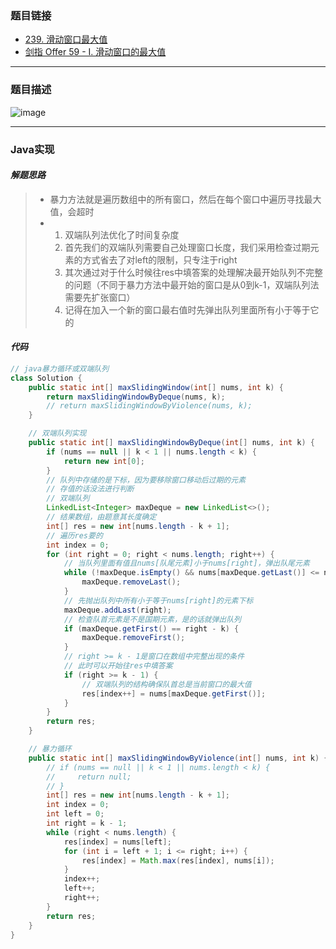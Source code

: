 ### 题目链接
- [239. 滑动窗口最大值](https://leetcode.cn/problems/sliding-window-maximum/)
- [剑指 Offer 59 - I. 滑动窗口的最大值](https://leetcode.cn/problems/hua-dong-chuang-kou-de-zui-da-zhi-lcof/)

---

### 题目描述
![image](https://user-images.githubusercontent.com/75558694/175205477-c5b2e56e-4237-47a0-9691-5365d2aa83b8.png)

---

### Java实现

#### <em>解题思路</em>

> - 暴力方法就是遍历数组中的所有窗口，然后在每个窗口中遍历寻找最大值，会超时
> - 1. 双端队列法优化了时间复杂度
>   2. 首先我们的双端队列需要自己处理窗口长度，我们采用检查过期元素的方式省去了对left的限制，只专注于right
>   3. 其次通过对于什么时候往res中填答案的处理解决最开始队列不完整的问题（不同于暴力方法中最开始的窗口是从0到k-1，双端队列法需要先扩张窗口）
>   4. 记得在加入一个新的窗口最右值时先弹出队列里面所有小于等于它的

#### <em>代码</em>

```java
// java暴力循环或双端队列
class Solution {
    public static int[] maxSlidingWindow(int[] nums, int k) {
        return maxSlidingWindowByDeque(nums, k);
        // return maxSlidingWindowByViolence(nums, k);
    }

    // 双端队列实现
    public static int[] maxSlidingWindowByDeque(int[] nums, int k) {
        if (nums == null || k < 1 || nums.length < k) {
            return new int[0];
        }
        // 队列中存储的是下标，因为要移除窗口移动后过期的元素
        // 存值的话没法进行判断
        // 双端队列
        LinkedList<Integer> maxDeque = new LinkedList<>();
        // 结果数组，由题意其长度确定
        int[] res = new int[nums.length - k + 1];
        // 遍历res要的
        int index = 0;
        for (int right = 0; right < nums.length; right++) {
            // 当队列里面有值且nums[队尾元素]小于nums[right]，弹出队尾元素
            while (!maxDeque.isEmpty() && nums[maxDeque.getLast()] <= nums[right]) {
                maxDeque.removeLast();
            }
            // 先抛出队列中所有小于等于nums[right]的元素下标
            maxDeque.addLast(right);
            // 检查队首元素是不是国期元素，是的话就弹出队列
            if (maxDeque.getFirst() == right - k) {
                maxDeque.removeFirst();
            }
            // right >= k - 1是窗口在数组中完整出现的条件
            // 此时可以开始往res中填答案
            if (right >= k - 1) {
                // 双端队列的结构确保队首总是当前窗口的最大值
                res[index++] = nums[maxDeque.getFirst()];
            }
        }
        return res;
    }

    // 暴力循环
    public static int[] maxSlidingWindowByViolence(int[] nums, int k) {
        // if (nums == null || k < 1 || nums.length < k) {
        //     return null;
        // }
        int[] res = new int[nums.length - k + 1];
        int index = 0;
        int left = 0;
        int right = k - 1;
        while (right < nums.length) {
            res[index] = nums[left];
            for (int i = left + 1; i <= right; i++) {
                res[index] = Math.max(res[index], nums[i]);
            }
            index++; 
            left++;
            right++;
        }
        return res;
    }
}
```

